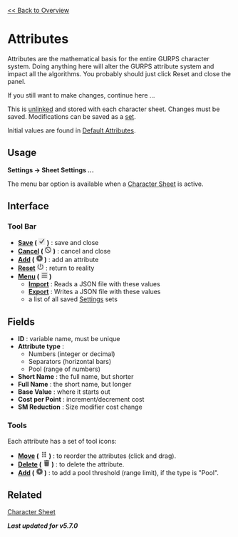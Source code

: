 [<< Back to Overview](./Overview.md "Overview")

# Attributes
Attributes are the mathematical basis for the entire GURPS character system. Doing anything here will alter the GURPS attribute system and impact all the algorithms. You probably should just click Reset and close the panel.

If you still want to make changes, continue here ...

This is [unlinked](./Unlinked%20Data.md "Unlinked Data") and stored with each character sheet. Changes must be saved. Modifications can be saved as a [set](./Settings.md "Settings").

Initial values are found in [Default Attributes](./Default%20Attributes.md "Default Attributes").

## Usage
**Settings -> Sheet Settings ...**

The menu bar option is available when a [Character Sheet](./Character%20Sheet.md "Character Sheet") is active.

## Interface
### Tool Bar
- **[Save](./Common%20Icon.md "Common Icon:Save") ( ![](./img/check.png "Save") )** : save and close
- **[Cancel](./Common%20Icon.md "Common Icon:Cancel") ( ![](./img/no.png "Cancel") )** : cancel and close
- **[Add](./Common%20Icon.md "Common Icon:Add") ( ![](./img/plus.png "Add") )** : add an attribute
- **[Reset](./Common%20Icon.md "Common Icon:Reset") ![](./img/power.png "Reset")** : return to reality
- **[Menu](./Common%20Icon.md "Common Icon:Menu") ( ![](./img/bars.png "Reset") )**
  - **[Import](./Settings.md "Import")** : Reads a JSON file with these values
  - **[Export](./Settings.md "Export")** : Writes a JSON file with these values
  - a list of all saved [Settings](./Settings.md "Settings") sets

## Fields
- **ID** : variable name, must be unique
- **Attribute type** :
  - Numbers (integer or decimal)
  - Separators (horizontal bars)
  - Pool (range of numbers)
- **Short Name** : the full name, but shorter
- **Full Name** : the short name, but longer
- **Base Value** : where it starts out
- **Cost per Point** : increment/decrement cost
- **SM Reduction** : Size modifier cost change

### Tools
Each attribute has a set of tool icons:
- **[Move](./Common%20Icon.md "Common Icon:Move") ( ![](./img/handle.png "Move") )** : to reorder the attributes (click and drag).
- **[Delete](./Common%20Icon.md "Common Icon:Delete") ( ![](./img/trash.png "Delete") )** : to delete the attribute.
- **[Add](./Common%20Icon.md "Common Icon:Add") ( ![](./img/plus.png "Add") )** : to add a pool threshold (range limit), if the type is "Pool".

## Related
[Character Sheet](./Character%20Sheet.md "Character Sheet")

***Last updated for v5.7.0***